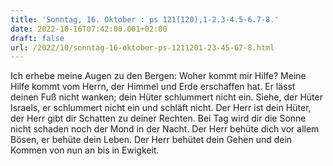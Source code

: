 ```yaml
---
title: 'Sonntag, 16. Oktober : ps 121(120),1-2.3-4.5-6.7-8.'
date: 2022-10-16T07:42:00.001+02:00
draft: false
url: /2022/10/sonntag-16-oktober-ps-1211201-23-45-67-8.html
---
```


Ich erhebe meine Augen zu den Bergen: Woher kommt mir Hilfe? Meine Hilfe kommt vom Herrn, der Himmel und Erde erschaffen hat. Er lässt deinen Fuß nicht wanken; dein Hüter schlummert nicht ein. Siehe, der Hüter Israels, er schlummert nicht ein und schläft nicht. Der Herr ist dein Hüter, der Herr gibt dir Schatten zu deiner Rechten. Bei Tag wird dir die Sonne nicht schaden noch der Mond in der Nacht. Der Herr behüte dich vor allem Bösen, er behüte dein Leben. Der Herr behütet dein Gehen und dein Kommen von nun an bis in Ewigkeit.